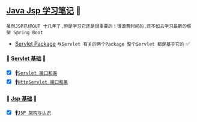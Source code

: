 <a href="#top" id="top">Java Jsp 学习笔记</a> :maple_leaf:	
----
`虽然JSP已经OUT 十几年了,但是学习它还是很重要的！很浪费时间的,还不如去学习最新的框架 Spring Boot`
* [Servlet Package](http://tomcat.apache.org/tomcat-5.5-doc/servletapi/overview-summary.html) `与Servlet 有关的两个Package 整个Servlet 都是基于它的` :white_check_mark:

#### :checkered_flag: [Servlet 基础](#top) :maple_leaf:	
- [x] :mens:[`Servlet 接口和类`](https://github.com/kickgod/Rear-End/blob/master/Java/JavaJSP/JSPFirstServlet.md)
- [x] :mens:[`HttpServlet 接口和类`](https://github.com/kickgod/Rear-End/blob/master/Java/JavaJSP/JSPHttpPack.md)
#### :checkered_flag: [Jsp 基础](#top) :maple_leaf:	
- [x] :mens:[`JSP 架构与认识`](https://github.com/kickgod/Rear-End/blob/master/Java/JavaJSP/JSPArchitecture.md)
